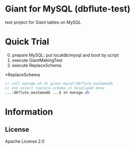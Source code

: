 Giant for MySQL (dbflute-test)
=======================
test project for Giant tables on MySQL

# Quick Trial

0. prepare MySQL: put localdb/mysql and boot by script
1. execute GiantMakingTest
2. execute ReplaceSchema

*ReplaceSchema
```java
// call manage.sh at giant-mysql/dbflute_maihamadb
// and select replace-schema in displayed menu
...:dbflute_maihamadb ...$ sh manage.sh
```

# Information
## License
Apache License 2.0
